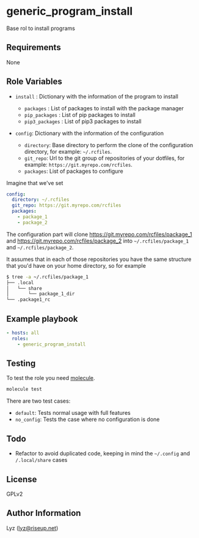 # generic_program_install

Base rol to install programs

## Requirements

None

## Role Variables

* `install`    : Dictionary with the information of the program to install
  * `packages` : List of packages to install with the package manager
  * `pip_packages` : List of pip packages to install
  * `pip3_packages` : List of pip3 packages to install

* `config`: Dictionary with the information of the configuration
  * `directory`: Base directory to perform the clone of the configuration
    directory, for example: `~/.rcfiles`.
  * `git_repo`: Url to the git group of repositories of your dotfiles, for
    example: `https://git.myrepo.com/rcfiles`.
  * `packages`: List of packages to configure

Imagine that we've set

```yaml
config:
  directory: ~/.rcfiles
  git_repo: https://git.myrepo.com/rcfiles
  packages:
    - package_1
    - package_2

```

The configuration part will clone https://git.myrepo.com/rcfiles/package_1 and
https://git.myrepo.com/rcfiles/package_2 into `~/.rcfiles/package_1` and
`~/.rcfiles/package_2`.

It assumes that in each of those repositories you have the same structure that
you'd have on your home directory, so for example

```bash
$ tree -a ~/.rcfiles/package_1
├── .local
│   └── share
│       └── package_1_dir
└── .package1_rc
```

## Example playbook

```yaml
- hosts: all
  roles:
    - generic_program_install
```

## Testing

To test the role you need [molecule](http://molecule.readthedocs.io/en/latest/).

```bash
molecule test
```

There are two test cases:

* `default`: Tests normal usage with full features
* `no_config`: Tests the case where no configuration is done

## Todo

* Refactor to avoid duplicated code, keeping in mind the `~/.config` and
  `/.local/share` cases

## License

GPLv2

## Author Information
Lyz (lyz@riseup.net)
